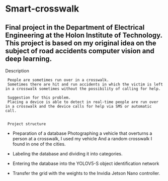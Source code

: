 # Smart-crosswalk
Final project in the Department of Electrical Engineering at the Holon Institute of Technology.
This project is based on my original idea on the subject of road accidents computer vision and deep learning.
-------------------------------------------------------------------------------------------------------------

 
   Description
   
     People are sometimes run over in a crosswalk.
     Sometimes there are hit and run accidents in which the victim is left in a crosswalk sometimes without the possibility of calling for help.

     Suggestion for this problem.
     Placing a device is able to detect in real-time people are run over in a crosswalk and the device calls for help via SMS or automatic call.


     Project structure
   * Preparation of a database
     Photographing a vehicle that overturns a person at a crosswalk, I used my vehicle
     And a random crosswalk I found in one of the cities.

   * Labeling the database and dividing it into categories.

   * Entering the database into the YOLOV5-S object identification network

   * Transfer the grid with the weights to the Invidia Jetson Nano controller.
